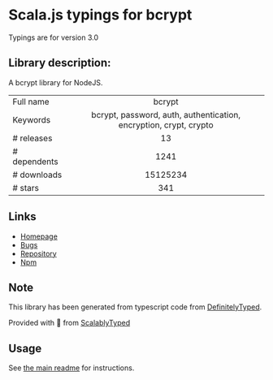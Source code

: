 
# Scala.js typings for bcrypt

Typings are for version 3.0

## Library description:
A bcrypt library for NodeJS.

|                    |                 |
| ------------------ | :-------------: |
| Full name          | bcrypt |
| Keywords           | bcrypt, password, auth, authentication, encryption, crypt, crypto |
| # releases         | 13 |
| # dependents       | 1241 |
| # downloads        | 15125234 |
| # stars            | 341 |

## Links
- [Homepage](https://github.com/kelektiv/node.bcrypt.js#readme)
- [Bugs](https://github.com/kelektiv/node.bcrypt.js/issues)
- [Repository](https://github.com/kelektiv/node.bcrypt.js)
- [Npm](https://www.npmjs.com/package/bcrypt)
    


## Note
This library has been generated from typescript code from [DefinitelyTyped](https://definitelytyped.org).

Provided with :purple_heart: from [ScalablyTyped](https://github.com/oyvindberg/ScalablyTyped)

## Usage
See [the main readme](../../readme.md) for instructions.


